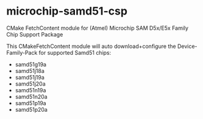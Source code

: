 # microchip-samd51-csp
CMake FetchContent module for (Atmel) Microchip SAM D5x/E5x Family Chip Support Package

This CMakeFetchContent module will auto download+configure the Device-Family-Pack for supported Samd51 chips:
- samd51g19a
- samd51j18a
- samd51j19a
- samd51j20a
- samd51n19a
- samd51n20a
- samd51p19a
- samd51p20a
